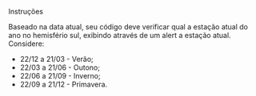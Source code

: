 Instruções

Baseado na data atual, seu código deve verificar qual a estação atual do ano no hemisfério sul, exibindo através de um alert a estação atual.
Considere:

- 22/12 a 21/03 - Verão;
- 22/03 a 21/06 - Outono;
- 22/06 a 21/09 - Inverno;
- 22/09 a 21/12 - Primavera.
